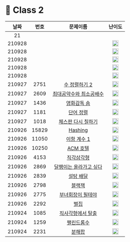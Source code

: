 # 🌌 Class 2

|날짜|번호|문제이름|난이도|
|:------:|:---:|:---:|:---:|
|21||[](https://www.acmicpc.net/problem/)||
|210928||[](https://www.acmicpc.net/problem/)|<img height="20px" width="20px" src="https://static.solved.ac/tier_small/6.svg"/>||
|210928||[](https://www.acmicpc.net/problem/)|<img height="20px" width="20px" src="https://static.solved.ac/tier_small/6.svg"/>||
|210928||[](https://www.acmicpc.net/problem/)|<img height="20px" width="20px" src="https://static.solved.ac/tier_small/6.svg"/>||
|210928||[](https://www.acmicpc.net/problem/)|<img height="20px" width="20px" src="https://static.solved.ac/tier_small/6.svg"/>||
|210928||[](https://www.acmicpc.net/problem/)|<img height="20px" width="20px" src="https://static.solved.ac/tier_small/6.svg"/>||
|210927|2751|[수 정렬하기 2](https://www.acmicpc.net/problem/2751)|<img height="20px" width="20px" src="https://static.solved.ac/tier_small/6.svg"/>||
|210927|2609|[최대공약수와 최소공배수](https://www.acmicpc.net/problem/2609)|<img height="20px" width="20px" src="https://static.solved.ac/tier_small/6.svg"/>||
|210927|1436|[영화감독 숌](https://www.acmicpc.net/problem/1436)|<img height="20px" width="20px" src="https://static.solved.ac/tier_small/6.svg"/>||
|210927|1181|[단어 정렬](https://www.acmicpc.net/problem/1181)|<img height="20px" width="20px" src="https://static.solved.ac/tier_small/6.svg"/>||
|210927|1018|[체스판 다시 칠하기](https://www.acmicpc.net/problem/1018)|<img height="20px" width="20px" src="https://static.solved.ac/tier_small/6.svg"/>|
|210926|15829|[Hashing](https://www.acmicpc.net/problem/15829)|<img height="20px" width="20px" src="https://static.solved.ac/tier_small/4.svg"/>|
|210926|11050|[이항 계수 1](https://www.acmicpc.net/problem/11050)|<img height="20px" width="20px" src="https://static.solved.ac/tier_small/5.svg"/>|
|210926|10250|[ACM 호텔](https://www.acmicpc.net/problem/10250)|<img height="20px" width="20px" src="https://static.solved.ac/tier_small/3.svg"/>|
|210926|4153|[직각삼각형](https://www.acmicpc.net/problem/4153)|<img height="20px" width="20px" src="https://static.solved.ac/tier_small/3.svg"/>|
|210926|2869|[달팽이는 올라가고 싶다](https://www.acmicpc.net/problem/2869)|<img height="20px" width="20px" src="https://static.solved.ac/tier_small/5.svg"/>|
|210926|2839|[설탕 배달](https://www.acmicpc.net/problem/2839)|<img height="20px" width="20px" src="https://static.solved.ac/tier_small/5.svg"/>|
|210926|2798|[블랙잭](https://www.acmicpc.net/problem/2798)|<img height="20px" width="20px" src="https://static.solved.ac/tier_small/4.svg"/>|
|210926|2775|[부녀회장이 될테야](https://www.acmicpc.net/problem/2775)|<img height="20px" width="20px" src="https://static.solved.ac/tier_small/4.svg"/>|
|210926|2292|[벌집](https://www.acmicpc.net/problem/2292)|<img height="20px" width="20px" src="https://static.solved.ac/tier_small/4.svg"/>|
|210924|1085|[직사각형에서 탈출](https://www.acmicpc.net/problem/1085)|<img height="20px" width="20px" src="https://static.solved.ac/tier_small/3.svg"/>|
|210924|1259|[팰린드롬수](https://www.acmicpc.net/problem/1259)|<img height="20px" width="20px" src="https://static.solved.ac/tier_small/5.svg"/>|
|210924|2231|[분해합](https://www.acmicpc.net/problem/2231)|<img height="20px" width="20px" src="https://static.solved.ac/tier_small/4.svg"/>|

